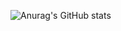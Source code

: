 ![Anurag's GitHub stats](https://github-readme-stats.vercel.app/api?username=BEC0ME&show_icons=true&count_private=true&theme=nightowl)
